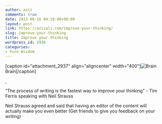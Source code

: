 ```yaml
---
author: aziz
comments: true
date: 2013-06-16 04:29:00+00:00
layout: post
link: https://azizali.com/improve-your-thinking/
slug: improve-your-thinking
title: Improve your thinking
wordpress_id: 2936
categories:
- Pure Wisdom
---
```




[caption id="attachment_2937" align="aligncenter" width="400"]![Brain](https://azizali.com/wp-content/uploads/2013/06/brain-11.jpg) Brain[/caption]

[ ](http://static.ddmcdn.com/gif/brain-1.jpg)

"The process of writing is the fastest way to improve your thinking" - Tim Ferris speaking with Neil Strauss

Neil Strauss agreed and said that having an editor of the content will actually make you even better (Get friends to give you feedback on your writing)
